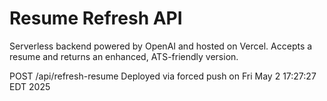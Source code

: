 # Resume Refresh API

Serverless backend powered by OpenAI and hosted on Vercel. Accepts a resume and returns an enhanced, ATS-friendly version.

POST /api/refresh-resume
Deployed via forced push on Fri May  2 17:27:27 EDT 2025
